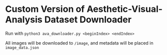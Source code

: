 # Custom Version of Aesthetic-Visual-Analysis Dataset Downloader

Run with `python3 ava_downloader.py <beginIndex> <endIndex>`

All images will be downloaded to `/image`, and metadata will be placed in `image_data.json`